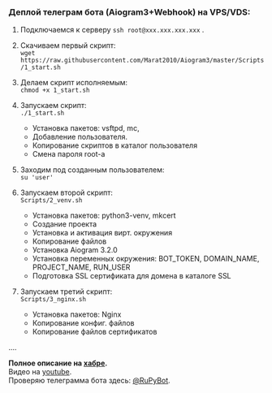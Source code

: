 ### Деплой телеграм бота (Aiogram3+Webhook) на VPS/VDS: 

1. Подключаемся к серверу `ssh root@xxx.xxx.xxx.xxx` .  

2. Скачиваем первый скрипт:  
    `wget https://raw.githubusercontent.com/Marat2010/Aiogram3/master/Scripts/1_start.sh`  

3. Делаем скрипт исполняемым:  
    `chmod +x 1_start.sh`

4. Запускаем скрипт:  
    `./1_start.sh`  
    - Установка пакетов: vsftpd, mc, 
    - Добавление пользователя.
    - Копирование скриптов в каталог пользователя
    - Смена пароля root-а

5. Заходим под созданным пользователем:  
    `su 'user'`  

6. Запускаем второй скрипт:  
    `Scripts/2_venv.sh`
    - Установка пакетов: python3-venv, mkcert
    - Создание проекта
    - Установка и активация вирт. окружения
    - Копирование файлов
    - Установка Aiogram 3.2.0
    - Установка переменных окружения: BOT_TOKEN, DOMAIN_NAME, PROJECT_NAME, RUN_USER
    - Подготовка SSL сертификата для домена в каталоге SSL

7. Запускаем третий скрипт:  
    `Scripts/3_nginx.sh`
    - Установка пакетов: Nginx
    - Копирование конфиг. файлов
    - Копирование файлов сертификатов


....

**Полное описание на <a href="http://habr.ru" target="_blank">хабре</a>.**  
Видео на [youtube](http://youtube.com).  
Проверяю телеграмма бота здесь: [@RuPyBot](https://t.me/RuPytBot).  
